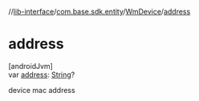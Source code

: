 //[lib-interface](../../../index.md)/[com.base.sdk.entity](../index.md)/[WmDevice](index.md)/[address](address.md)

# address

[androidJvm]\
var [address](address.md): [String](https://kotlinlang.org/api/latest/jvm/stdlib/kotlin/-string/index.html)?

device mac address
